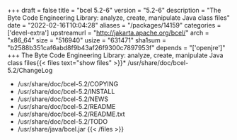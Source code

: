 +++
draft = false
title = "bcel 5.2-6"
version = "5.2-6"
description = "The Byte Code Engineering Library: analyze, create, manipulate Java class files"
date = "2022-02-16T10:04:28"
aliases = "/packages/14159"
categories = ['devel-extra']
upstreamurl = "http://jakarta.apache.org/bcel/"
arch = "x86_64"
size = "516940"
usize = "631471"
sha1sum = "b2588b351caf6abd8f9b43af26f9300c7897953f"
depends = "['openjre']"
+++
The Byte Code Engineering Library: analyze, create, manipulate Java class files{{< files text="show files" >}}* /usr/share/doc/bcel-5.2/ChangeLog
* /usr/share/doc/bcel-5.2/COPYING
* /usr/share/doc/bcel-5.2/INSTALL
* /usr/share/doc/bcel-5.2/NEWS
* /usr/share/doc/bcel-5.2/README
* /usr/share/doc/bcel-5.2/README.txt
* /usr/share/doc/bcel-5.2/TODO
* /usr/share/java/bcel.jar
{{< /files >}}